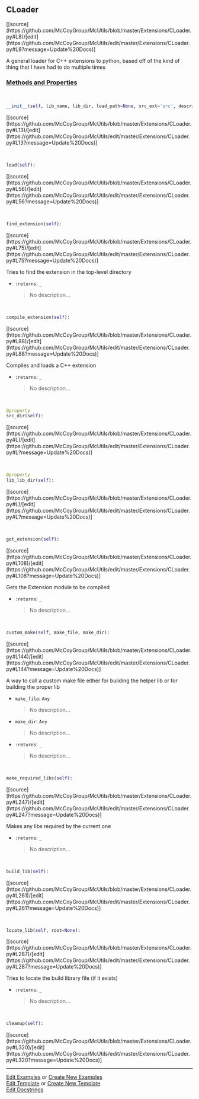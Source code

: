 ## <a id="McUtils.Extensions.CLoader.CLoader">CLoader</a> 
<div class="docs-source-link" markdown="1">
[[source](https://github.com/McCoyGroup/McUtils/blob/master/Extensions/CLoader.py#L8)/[edit](https://github.com/McCoyGroup/McUtils/edit/master/Extensions/CLoader.py#L8?message=Update%20Docs)]
</div>

A general loader for C++ extensions to python, based off of the kind of thing that I have had to do multiple times

<div class="collapsible-section">
 <div class="collapsible-section collapsible-section-header" markdown="1">
 
### <a class="collapse-link" data-toggle="collapse" href="#methods">Methods and Properties</a> <a class="float-right" data-toggle="collapse" href="#methods"><i class="fa fa-chevron-down"></i></a>

 </div>
 <div class="collapsible-section collapsible-section-body collapse" id="methods" markdown="1">

<a id="McUtils.Extensions.CLoader.CLoader.__init__" class="docs-object-method">&nbsp;</a> 
```python
__init__(self, lib_name, lib_dir, load_path=None, src_ext='src', description='An extension module', version='1.0.0', include_dirs=None, runtime_dirs=None, linked_libs=None, macros=None, extra_link_args=None, extra_compile_args=None, extra_objects=None, source_files=None, build_script=None, requires_make=False, out_dir=None, cleanup_build=True): 
```
<div class="docs-source-link" markdown="1">
[[source](https://github.com/McCoyGroup/McUtils/blob/master/Extensions/CLoader.py#L13)/[edit](https://github.com/McCoyGroup/McUtils/edit/master/Extensions/CLoader.py#L13?message=Update%20Docs)]
</div>

<a id="McUtils.Extensions.CLoader.CLoader.load" class="docs-object-method">&nbsp;</a> 
```python
load(self): 
```
<div class="docs-source-link" markdown="1">
[[source](https://github.com/McCoyGroup/McUtils/blob/master/Extensions/CLoader.py#L56)/[edit](https://github.com/McCoyGroup/McUtils/edit/master/Extensions/CLoader.py#L56?message=Update%20Docs)]
</div>

<a id="McUtils.Extensions.CLoader.CLoader.find_extension" class="docs-object-method">&nbsp;</a> 
```python
find_extension(self): 
```
<div class="docs-source-link" markdown="1">
[[source](https://github.com/McCoyGroup/McUtils/blob/master/Extensions/CLoader.py#L75)/[edit](https://github.com/McCoyGroup/McUtils/edit/master/Extensions/CLoader.py#L75?message=Update%20Docs)]
</div>

Tries to find the extension in the top-level directory
- `:returns`: `_`
    >No description...

<a id="McUtils.Extensions.CLoader.CLoader.compile_extension" class="docs-object-method">&nbsp;</a> 
```python
compile_extension(self): 
```
<div class="docs-source-link" markdown="1">
[[source](https://github.com/McCoyGroup/McUtils/blob/master/Extensions/CLoader.py#L88)/[edit](https://github.com/McCoyGroup/McUtils/edit/master/Extensions/CLoader.py#L88?message=Update%20Docs)]
</div>

Compiles and loads a C++ extension
- `:returns`: `_`
    >No description...

<a id="McUtils.Extensions.CLoader.CLoader.src_dir" class="docs-object-method">&nbsp;</a> 
```python
@property
src_dir(self): 
```
<div class="docs-source-link" markdown="1">
[[source](https://github.com/McCoyGroup/McUtils/blob/master/Extensions/CLoader.py#L)/[edit](https://github.com/McCoyGroup/McUtils/edit/master/Extensions/CLoader.py#L?message=Update%20Docs)]
</div>

<a id="McUtils.Extensions.CLoader.CLoader.lib_lib_dir" class="docs-object-method">&nbsp;</a> 
```python
@property
lib_lib_dir(self): 
```
<div class="docs-source-link" markdown="1">
[[source](https://github.com/McCoyGroup/McUtils/blob/master/Extensions/CLoader.py#L)/[edit](https://github.com/McCoyGroup/McUtils/edit/master/Extensions/CLoader.py#L?message=Update%20Docs)]
</div>

<a id="McUtils.Extensions.CLoader.CLoader.get_extension" class="docs-object-method">&nbsp;</a> 
```python
get_extension(self): 
```
<div class="docs-source-link" markdown="1">
[[source](https://github.com/McCoyGroup/McUtils/blob/master/Extensions/CLoader.py#L108)/[edit](https://github.com/McCoyGroup/McUtils/edit/master/Extensions/CLoader.py#L108?message=Update%20Docs)]
</div>

Gets the Extension module to be compiled
- `:returns`: `_`
    >No description...

<a id="McUtils.Extensions.CLoader.CLoader.custom_make" class="docs-object-method">&nbsp;</a> 
```python
custom_make(self, make_file, make_dir): 
```
<div class="docs-source-link" markdown="1">
[[source](https://github.com/McCoyGroup/McUtils/blob/master/Extensions/CLoader.py#L144)/[edit](https://github.com/McCoyGroup/McUtils/edit/master/Extensions/CLoader.py#L144?message=Update%20Docs)]
</div>

A way to call a custom make file either for building the helper lib or for building the proper lib
- `make_file`: `Any`
    >No description...
- `make_dir`: `Any`
    >No description...
- `:returns`: `_`
    >No description...

<a id="McUtils.Extensions.CLoader.CLoader.make_required_libs" class="docs-object-method">&nbsp;</a> 
```python
make_required_libs(self): 
```
<div class="docs-source-link" markdown="1">
[[source](https://github.com/McCoyGroup/McUtils/blob/master/Extensions/CLoader.py#L247)/[edit](https://github.com/McCoyGroup/McUtils/edit/master/Extensions/CLoader.py#L247?message=Update%20Docs)]
</div>

Makes any libs required by the current one
- `:returns`: `_`
    >No description...

<a id="McUtils.Extensions.CLoader.CLoader.build_lib" class="docs-object-method">&nbsp;</a> 
```python
build_lib(self): 
```
<div class="docs-source-link" markdown="1">
[[source](https://github.com/McCoyGroup/McUtils/blob/master/Extensions/CLoader.py#L261)/[edit](https://github.com/McCoyGroup/McUtils/edit/master/Extensions/CLoader.py#L261?message=Update%20Docs)]
</div>

<a id="McUtils.Extensions.CLoader.CLoader.locate_lib" class="docs-object-method">&nbsp;</a> 
```python
locate_lib(self, root=None): 
```
<div class="docs-source-link" markdown="1">
[[source](https://github.com/McCoyGroup/McUtils/blob/master/Extensions/CLoader.py#L287)/[edit](https://github.com/McCoyGroup/McUtils/edit/master/Extensions/CLoader.py#L287?message=Update%20Docs)]
</div>

Tries to locate the build library file (if it exists)
- `:returns`: `_`
    >No description...

<a id="McUtils.Extensions.CLoader.CLoader.cleanup" class="docs-object-method">&nbsp;</a> 
```python
cleanup(self): 
```
<div class="docs-source-link" markdown="1">
[[source](https://github.com/McCoyGroup/McUtils/blob/master/Extensions/CLoader.py#L320)/[edit](https://github.com/McCoyGroup/McUtils/edit/master/Extensions/CLoader.py#L320?message=Update%20Docs)]
</div>

 </div>
</div>




___

[Edit Examples](https://github.com/McCoyGroup/McUtils/edit/gh-pages/ci/examples/McUtils/Extensions/CLoader/CLoader.md) or 
[Create New Examples](https://github.com/McCoyGroup/McUtils/new/gh-pages/?filename=ci/examples/McUtils/Extensions/CLoader/CLoader.md) <br/>
[Edit Template](https://github.com/McCoyGroup/McUtils/edit/gh-pages/ci/docs/McUtils/Extensions/CLoader/CLoader.md) or 
[Create New Template](https://github.com/McCoyGroup/McUtils/new/gh-pages/?filename=ci/docs/templates/McUtils/Extensions/CLoader/CLoader.md) <br/>
[Edit Docstrings](https://github.com/McCoyGroup/McUtils/edit/master/Extensions/CLoader.py#L8?message=Update%20Docs)